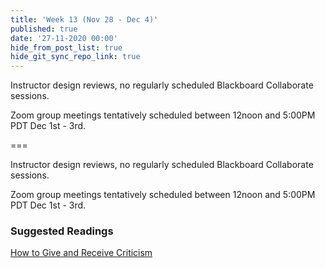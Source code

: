 ```yaml
---
title: 'Week 13 (Nov 28 - Dec 4)'
published: true
date: '27-11-2020 00:00'
hide_from_post_list: true
hide_git_sync_repo_link: true
---
```


Instructor design reviews, no regularly scheduled Blackboard Collaborate sessions.  

Zoom group meetings tentatively scheduled between 12noon and 5:00PM PDT Dec 1st - 3rd.

===

Instructor design reviews, no regularly scheduled Blackboard Collaborate sessions.  

Zoom group meetings tentatively scheduled between 12noon and 5:00PM PDT Dec 1st - 3rd.

### Suggested Readings  
[How to Give and Receive Criticism](http://scottberkun.com/essays/35-how-to-give-and-receive-criticism/)  
